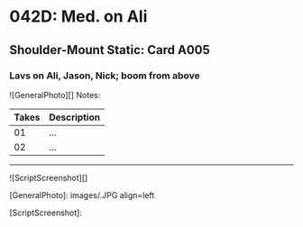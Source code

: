 # 042D: Med. on Ali

## Shoulder-Mount Static: Card A005

### Lavs on Ali, Jason, Nick; boom from above

![GeneralPhoto][]
Notes: 

| Takes | Description |
|:---|:----|
| 01 | ... |
| 02 | ... |

----

![ScriptScreenshot][]


[GeneralPhoto]:  images/.JPG align=left

[ScriptScreenshot]: 